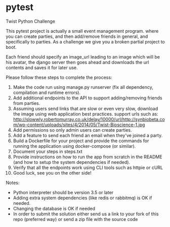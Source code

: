# pytest
Twist Python Challenge

This pytest project is actually a small event management program. where you can create parties, and then add/remove friends in general, and specifically to parties. As a challenge we give you a broken partial project to boot.

Each friend should specify an image_url leading to an image which will be his avatar, the django server then goes ahead and downloads the url contents and saves it for later use.

Please follow these steps to complete the process:
1. Make the code run using manage.py runserver (fix all dependency, compilation and runtime errors).
2. Add additional endpoints to the API to support adding/removing friends from parties.
3. Assuming users send links that are slow or even very slow, download the image using web application best
   practices. support urls such as:
   http://slowwly.robertomurray.co.uk/delay/10000/url/http://synbiobeta.com/wp-content/uploads/sites/4/2014/05/Twist-Bioscience-1.jpg
4. Add permissions so only admin users can create parties.
5. Add a feature to send each friend an email when they've joined a party.
6. Build a Dockerfile for your project and provide the commands for running the application using docker-compose (or similar).
7. Document your steps in steps.txt
8. Provide instructions on how to run the app from scratch in the README (and how to setup the system dependencies if needed).
9. Verify that all the endpoints work using CLI tools such as httpie or cURL
10. Good luck, see you on the other side!

Notes:
- Python interpreter should be version 3.5 or later
- Adding extra system dependencies (like redis or rabbitmq) is OK if needed.
- Changing the database is OK if needed
- In order to submit the solution either send us a link to your fork of this repo (preferred way) or send a zip file with the source code
